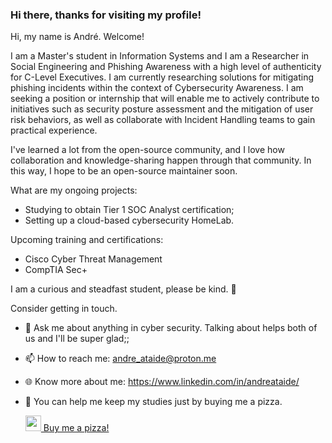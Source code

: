 ### Hi there, thanks for visiting my profile!

Hi, my name is André. Welcome!

I am a Master's student in Information Systems and I am a Researcher in Social Engineering and Phishing Awareness with a high level of authenticity for C-Level Executives. I am currently researching solutions for mitigating phishing incidents within the context of Cybersecurity Awareness. I am seeking a position or internship that will enable me to actively contribute to initiatives such as security posture assessment and the mitigation of user risk behaviors, as well as collaborate with Incident Handling teams to gain practical experience.

I've learned a lot from the open-source community, and I love how collaboration and knowledge-sharing happen through that community. In this way, I hope to be an open-source maintainer soon.

What are my ongoing projects:
* Studying to obtain Tier 1 SOC Analyst certification;
* Setting up a cloud-based cybersecurity HomeLab.

Upcoming training and certifications:
* Cisco Cyber Threat Management
* CompTIA Sec+

I am a curious and steadfast student, please be kind. 🙂

Consider getting in touch.

  * 💬 Ask me about anything in cyber security. Talking about helps both of us and I'll be super glad;;
  * 📫 How to reach me: andre_ataide@proton.me
  * 🌐 Know more about me: https://www.linkedin.com/in/andreataide/ 
  * 🍕 You can help me keep my studies just by buying me a pizza.

    <a href="https://www.buymeacoffee.com/Vykos">
      <img src="https://pbs.twimg.com/media/FzAgVPpWcC8YDXI?format=png&name=small" width="25px"> Buy me a pizza!
    </a>
